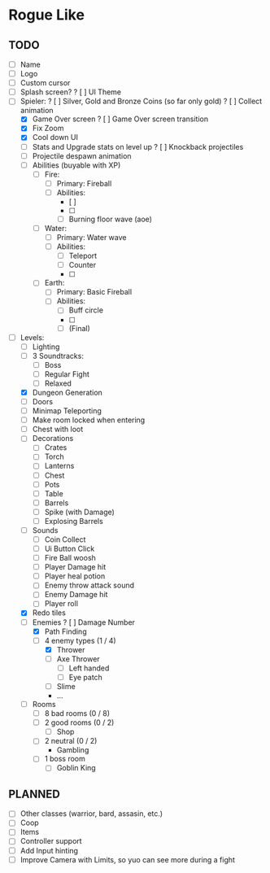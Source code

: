 # Rogue Like

## TODO

- [ ] Name
- [ ] Logo
- [ ] Custom cursor
- [ ] Splash screen?
? [ ] UI Theme
- [ ] Spieler:
	? [ ] Silver, Gold and Bronze Coins (so far only gold)
	? [ ] Collect animation
	- [X] Game Over screen
	? [ ] Game Over screen transition
	- [X] Fix Zoom
	- [X] Cool down UI
	- [ ] Stats and Upgrade stats on level up
	? [ ] Knockback projectiles
	- [ ] Projectile despawn animation
	- [ ] Abilities (buyable with XP)
		- [ ] Fire:
			- [ ] Primary: Fireball
			- [ ] Abilities:
				- [ ] 
				- [ ] 
				- [ ] Burning floor wave (aoe)
		- [ ] Water:
			- [ ] Primary: Water wave
			- [ ] Abilities:
				- [ ] Teleport
				- [ ] Counter
				- [ ] 
		- [ ] Earth:
			- [ ] Primary: Basic Fireball
			- [ ] Abilities:
				- [ ] Buff circle
				- [ ] 
				- [ ] (Final)
- [ ] Levels:
	- [ ] Lighting
	- [ ] 3 Soundtracks:
		- [ ] Boss
		- [ ] Regular Fight
		- [ ] Relaxed
	- [x] Dungeon Generation
	- [ ] Doors
	- [ ] Minimap Teleporting
	- [ ] Make room locked when entering
	- [ ] Chest with loot
	- [ ] Decorations
		- [ ] Crates
		- [ ] Torch
		- [ ] Lanterns
		- [ ] Chest
		- [ ] Pots
		- [ ] Table
		- [ ] Barrels
		- [ ] Spike (with Damage)
		- [ ] Explosing Barrels
	- [ ] Sounds
		- [ ] Coin Collect
		- [ ] Ui Button Click
		- [ ] Fire Ball woosh
		- [ ] Player Damage hit
		- [ ] Player heal potion
		- [ ] Enemy throw attack sound
		- [ ] Enemy Damage hit
		- [ ] Player roll
	- [x] Redo tiles
	- [ ] Enemies
		? [ ] Damage Number
		- [X] Path Finding
		- [ ] 4 enemy types (1 / 4)
			- [x] Thrower
			- [ ] Axe Thrower
				- [ ] Left handed
				- [ ] Eye patch
			- [ ] Slime
			- ...
	- [ ] Rooms
		- [ ] 8 bad rooms (0 / 8)
		- [ ] 2 good rooms (0 / 2)
			- [ ] Shop
		- [ ] 2 neutral (0 / 2)
			- Gambling
		- [ ] 1 boss room
			- [ ] Goblin King

## PLANNED

- [ ] Other classes (warrior, bard, assasin, etc.)
- [ ] Coop
- [ ] Items
- [ ] Controller support
- [ ] Add Input hinting
- [ ] Improve Camera with Limits, so yuo can see more during a fight
